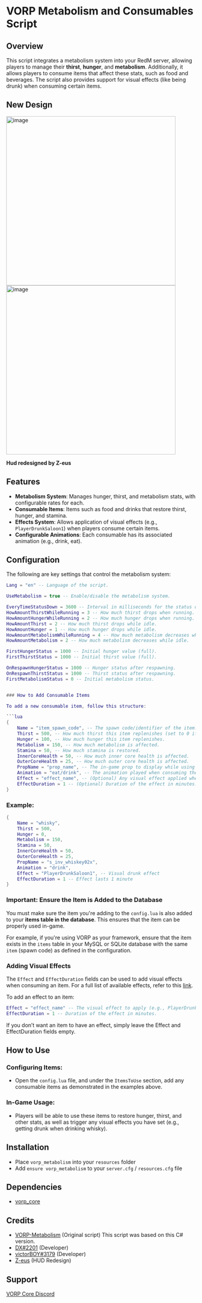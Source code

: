 # VORP Metabolism and Consumables Script

## Overview

This script integrates a metabolism system into your RedM server, allowing players to manage their **thirst**, **hunger**, and **metabolism**. Additionally, it allows players to consume items that affect these stats, such as food and beverages. The script also provides support for visual effects (like being drunk) when consuming certain items.

## New Design

<img alt="image" height="450" src="https://github.com/user-attachments/assets/6ec829ac-112d-4c90-86f5-78c34cc56775">
<img alt="image" height="450" src="https://github.com/user-attachments/assets/29dbda2f-2354-4425-adf9-0f7c3251a700">

__Hud redesigned by Z-eus__

## Features

- **Metabolism System**: Manages hunger, thirst, and metabolism stats, with configurable rates for each.
- **Consumable Items**: Items such as food and drinks that restore thirst, hunger, and stamina.
- **Effects System**: Allows application of visual effects (e.g., `PlayerDrunkSaloon1`) when players consume certain items. 
- **Configurable Animations**: Each consumable has its associated animation (e.g., drink, eat).

## Configuration

The following are key settings that control the metabolism system:

```lua
Lang = "en" -- Language of the script.

UseMetabolism = true -- Enable/disable the metabolism system.

EveryTimeStatusDown = 3600 -- Interval in milliseconds for the status drop (3.6 seconds).
HowAmountThirstWhileRunning = 3 -- How much thirst drops when running.
HowAmountHungerWhileRunning = 2 -- How much hunger drops when running.
HowAmountThirst = 2 -- How much thirst drops while idle.
HowAmountHunger = 1 -- How much hunger drops while idle.
HowAmountMetabolismWhileRunning = 4 -- How much metabolism decreases while running.
HowAmountMetabolism = 2 -- How much metabolism decreases while idle.

FirstHungerStatus = 1000 -- Initial hunger value (full).
FirstThirstStatus = 1000 -- Initial thirst value (full).

OnRespawnHungerStatus = 1000 -- Hunger status after respawning.
OnRespawnThirstStatus = 1000 -- Thirst status after respawning.
FirstMetabolismStatus = 0 -- Initial metabolism status.


### How to Add Consumable Items

To add a new consumable item, follow this structure:

```lua
{
    Name = "item_spawn_code", -- The spawn code/identifier of the item.
    Thirst = 500, -- How much thirst this item replenishes (set to 0 if no thirst is restored).
    Hunger = 100, -- How much hunger this item replenishes.
    Metabolism = 150, -- How much metabolism is affected.
    Stamina = 50, -- How much stamina is restored.
    InnerCoreHealth = 50, -- How much inner core health is affected.
    OuterCoreHealth = 25, -- How much outer core health is affected.
    PropName = "prop_name", -- The in-game prop to display while using the item.
    Animation = "eat/drink", -- The animation played when consuming the item.
    Effect = "effect_name", -- (Optional) Any visual effect applied when consuming the item.
    EffectDuration = 1 -- (Optional) Duration of the effect in minutes.
}
```

### Example:
```lua
{
    Name = "whisky",
    Thirst = 500,
    Hunger = 0,
    Metabolism = 150,
    Stamina = 50,
    InnerCoreHealth = 50,
    OuterCoreHealth = 25,
    PropName = "s_inv_whiskey02x",
    Animation = "drink",
    Effect = "PlayerDrunkSaloon1", -- Visual drunk effect
    EffectDuration = 1 -- Effect lasts 1 minute
}
```

### **Important**: Ensure the Item is Added to the Database

You must make sure the item you're adding to the `config.lua` is also added to your **items table in the database**. This ensures that the item can be properly used in-game.

For example, if you're using VORP as your framework, ensure that the item exists in the `items` table in your MySQL or SQLite database with the same `item` (spawn code) as defined in the configuration.

### Adding Visual Effects

The `Effect` and `EffectDuration` fields can be used to add visual effects when consuming an item. For a full list of available effects, refer to this [link](https://github.com/femga/rdr3_discoveries/blob/master/graphics/animpostfx/animpostfx.lua).

To add an effect to an item:

```lua
Effect = "effect_name" -- The visual effect to apply (e.g., PlayerDrunkSaloon1).
EffectDuration = 1 -- Duration of the effect in minutes.
```
If you don’t want an item to have an effect, simply leave the Effect and EffectDuration fields empty.

## How to Use

### Configuring Items:
- Open the `config.lua` file, and under the `ItemsToUse` section, add any consumable items as demonstrated in the examples above.

### In-Game Usage:
- Players will be able to use these items to restore hunger, thirst, and other stats, as well as trigger any visual effects you have set (e.g., getting drunk when drinking whisky).

## Installation

- Place `vorp_metabolism` into your `resources` folder
- Add `ensure vorp_metabolism` to your `server.cfg` / `resources.cfg` file

## Dependencies
- [vorp_core](https://github.com/VORPCORE/vorp-core-lua)

## Credits
- [VORP-Metabolism](https://github.com/VORPCORE/VORP-Metabolism) (Original script) This script was based on this C# version.
- [DX#2201](https://github.com/DX-BR) (Developer)
- [victorBOY#3179](https://github.com/vWernay) (Developer)
- [Z-eus](https://github.com/Z-eus) (HUD Redesign)

## Support
[VORP Core Discord](https://discord.gg/JjNYMnDKMf)
